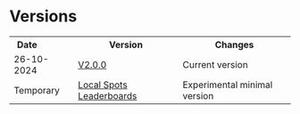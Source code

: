 
# Versions

<table>
<tr>
  <th>Date&nbsp;&nbsp;&nbsp;&nbsp;&nbsp;&nbsp;&nbsp;&nbsp;&nbsp;&nbsp;&nbsp;&nbsp;</th><th>Version</th><th>Changes</th>
</tr>

<tr>
  <td>26-10-2024</td><td><a href='https://g1ojs.github.io/BandOpticon/Archive/V2/BandOpticon%20V2.0.0'>V2.0.0</a></td>
  <td>
    Current version
  </td>
</tr>

<tr>
  <td>Temporary</td><td><a href='https://g1ojs.github.io/BandOpticon/Temp/LocalSpotsLeaderboards.html'>Local Spots Leaderboards</a></td>
  <td>
    Experimental minimal version 
  </td>
</tr>

</table>  




